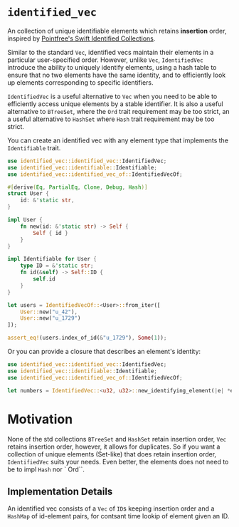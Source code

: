 # `identified_vec`
An collection of unique identifiable elements which retains **insertion** order, inspired by [Pointfree's Swift Identified Collections](https://github.com/pointfreeco/swift-identified-collections).

Similar to the standard `Vec`, identified vecs maintain their elements in a particular user-specified order. However, unlike `Vec`, `IdentifiedVec` introduce the ability to uniquely identify elements, using a hash table to ensure that no two elements have the same identity, and to efficiently look up elements corresponding to specific identifiers.

`IdentifiedVec` is a useful alternative to `Vec` when you need to be able to efficiently access unique elements by a stable identifier. It is also a useful alternative to `BTreeSet`, where the `Ord` trait requirement may be too strict, an a useful alternative to `HashSet` where `Hash` trait requirement may be too strict.

You can create an identified vec with any element type that implements the `Identifiable` trait.

```rust
use identified_vec::identified_vec::IdentifiedVec;
use identified_vec::identifiable::Identifiable;
use identified_vec::identified_vec_of::IdentifiedVecOf;

#[derive(Eq, PartialEq, Clone, Debug, Hash)]
struct User {
    id: &'static str,
}

impl User {
    fn new(id: &'static str) -> Self {
        Self { id }
    }
}

impl Identifiable for User {
    type ID = &'static str;
    fn id(&self) -> Self::ID {
        self.id
    }
}

let users = IdentifiedVecOf::<User>::from_iter([
    User::new("u_42"), 
    User::new("u_1729")
]);

assert_eq!(users.index_of_id(&"u_1729"), Some(1));
```

Or you can provide a closure that describes an element's identity:

```rust
use identified_vec::identified_vec::IdentifiedVec;
use identified_vec::identifiable::Identifiable;
use identified_vec::identified_vec_of::IdentifiedVecOf;

let numbers = IdentifiedVec::<u32, u32>::new_identifying_element(|e| *e);
```

# Motivation
None of the std collections `BTreeSet` and `HashSet` retain insertion order, `Vec` retains insertion order, however, it allows for duplicates. So if you want a collection of unique elements (Set-like) that does retain insertion order, `IdentifiedVec` suits your needs. Even better, the elements does not need to be to impl `Hash` nor ` Ord``.

## Implementation Details

An identified vec consists of a `Vec` of `ID`s keeping insertion order and a `HashMap` of id-element pairs, for contsant time lookip of element given an ID.